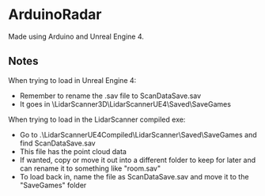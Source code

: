 # ArduinoRadar
Made using Arduino and Unreal Engine 4.

## Notes
When trying to load in Unreal Engine 4:
- Remember to rename the .sav file to ScanDataSave.sav
- It goes in \LidarScanner3D\LidarScannerUE4\Saved\SaveGames

When trying to load in the LidarScanner compiled exe:
- Go to .\LidarScannerUE4Compiled\LidarScanner\Saved\SaveGames and find ScanDataSave.sav
- This file has the point cloud data
- If wanted, copy or move it out into a different folder to keep for later and can rename it to something like "room.sav"
- To load back in, name the file as ScanDataSave.sav and move it to the "SaveGames" folder